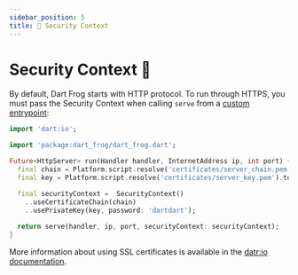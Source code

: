 ```yaml
---
sidebar_position: 5
title: 🔑 Security Context
---
```


# Security Context 🔑

By default, Dart Frog starts with HTTP protocol. To run through HTTPS, you must pass the Security Context when calling `serve` from a [custom entrypoint](/docs/advanced/custom_entrypoint):

```dart
import 'dart:io';

import 'package:dart_frog/dart_frog.dart';

Future<HttpServer> run(Handler handler, InternetAddress ip, int port) {
  final chain = Platform.script.resolve('certificates/server_chain.pem').toFilePath();
  final key = Platform.script.resolve('certificates/server_key.pem').toFilePath();

  final securityContext =  SecurityContext()
    ..useCertificateChain(chain)
    ..usePrivateKey(key, password: 'dartdart');
  
  return serve(handler, ip, port, securityContext: securityContext);
}
```

More information about using SSL certificates is available in the [datr:io documentation](https://api.flutter.dev/flutter/dart-io/SecurityContext-class.html).
